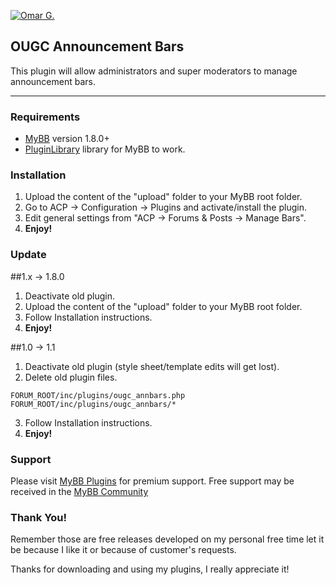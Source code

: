 [![Omar G.](http://omarg.me/public/images/logo.png "Omar G. MyBB Page")](http://omarg.me/mybb "Omar G. MyBB Page")

## OUGC Announcement Bars
This plugin will allow administrators and super moderators to manage announcement bars.

***

### Requirements
- [MyBB](http://www.mybb.com/downloads "Download MyBB") version 1.8.0+
- [PluginLibrary](http://mods.mybb.com/view/pluginlibrary "Download PluginLibrary") library for MyBB to work.

### Installation
1. Upload the content of the "upload" folder to your MyBB root folder.
2. Go to ACP -> Configuration -> Plugins and activate/install the plugin.
3. Edit general settings from "ACP -> Forums & Posts -> Manage Bars".
4. __Enjoy!__

### Update
##1.x -> 1.8.0
1. Deactivate old plugin.
2. Upload the content of the "upload" folder to your MyBB root folder.
3. Follow Installation instructions.
4. __Enjoy!__

##1.0 -> 1.1
1. Deactivate old plugin (style sheet/template edits will get lost).
2. Delete old plugin files.
```
FORUM_ROOT/inc/plugins/ougc_annbars.php
FORUM_ROOT/inc/plugins/ougc_annbars/*
```
3. Follow Installation instructions.
4. __Enjoy!__

### Support
Please visit [MyBB Plugins](http://forums.mybb-plugins.com/Forum-Free-Plugins--29 "Visit MyBB Plugins") for premium support. Free support may be received in the [MyBB Community](http://community.mybb.com "Visit MyBB Community")

### Thank You!
Remember those are free releases developed on my personal free time let it be because I like it or because of customer's requests.

Thanks for downloading and using my plugins, I really appreciate it!